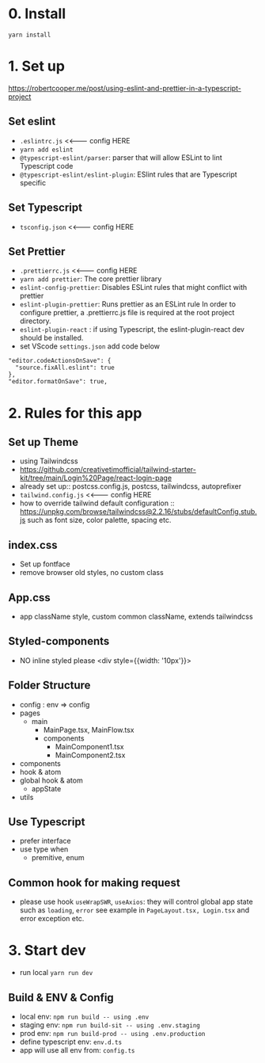 # 0. Install

`yarn install`

# 1. Set up

https://robertcooper.me/post/using-eslint-and-prettier-in-a-typescript-project

## Set eslint

- `.eslintrc.js` <<--- config HERE
- `yarn add eslint`
- `@typescript-eslint/parser`: parser that will allow ESLint to lint Typescript code
- `@typescript-eslint/eslint-plugin`: ESlint rules that are Typescript specific

## Set Typescript

- `tsconfig.json` <<--- config HERE

## Set Prettier
- `.prettierrc.js` <<--- config HERE
- `yarn add prettier`: The core prettier library
- `eslint-config-prettier`: Disables ESLint rules that might conflict with prettier
- `eslint-plugin-prettier`: Runs prettier as an ESLint rule
  In order to configure prettier, a .prettierrc.js file is required at the root project directory.
- `eslint-plugin-react` : if using Typescript, the eslint-plugin-react dev should be installed.
- set VScode `settings.json` add code below

```
"editor.codeActionsOnSave": {
  "source.fixAll.eslint": true
},
"editor.formatOnSave": true,
```

# 2. Rules for this app

## Set up Theme
- using Tailwindcss
- https://github.com/creativetimofficial/tailwind-starter-kit/tree/main/Login%20Page/react-login-page
- already set up:: postcss.config.js, postcss, tailwindcss, autoprefixer
- `tailwind.config.js` <<--- config HERE
- how to override tailwind default configuration ::
  https://unpkg.com/browse/tailwindcss@2.2.16/stubs/defaultConfig.stub.js such
  as font size, color palette, spacing etc.

## index.css
- Set up fontface
- remove browser old styles, no custom class

## App.css
- app className style, custom common className, extends tailwindcss

## Styled-components
- NO inline styled please <div style={{width: '10px'}}>

## Folder Structure
- config : env => config
- pages
  - main
    - MainPage.tsx, MainFlow.tsx
    - components
      - MainComponent1.tsx
      - MainComponent2.tsx
- components
- hook & atom
- global hook & atom
  - appState
- utils

## Use Typescript
- prefer interface
- use type when
  - premitive, enum

## Common hook for making request
- please use hook `useWrapSWR`, `useAxios`: they will control global app state such as `loading`, `error` see example in `PageLayout.tsx, Login.tsx` and error exception etc.

# 3. Start dev
- run local `yarn run dev`

## Build & ENV & Config
- local env: `npm run build -- using .env`
- staging env: `npm run build-sit -- using .env.staging`
- prod env: `npm run build-prod -- using .env.production`
- define typescript env: `env.d.ts`
- app will use all env from: `config.ts`


